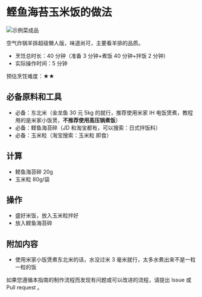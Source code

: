 # 鲣鱼海苔玉米饭的做法

![示例菜成品](IMG-20240913214335339.jpg)

空气炸锅羊排超级懒人版，味道尚可，主要看羊排的品质。

- 烹饪总时长：40 分钟（准备 3 分钟+煮饭 40 分钟+拌饭 2 分钟）
- 实际操作时间：5 分钟

预估烹饪难度：★★

## 必备原料和工具

- 必备：东北米（金龙鱼 30 元 5kg 的就行，推荐使用米家 IH 电饭煲煮，教程用的是米家小饭煲，**不推荐使用高压锅煮饭**）
- 必备：鲣鱼海苔碎（JD 和淘宝都有，可以搜索：日式拌饭料）
- 必备：玉米粒（淘宝搜索：玉米粒 即食）

## 计算

- 鲣鱼海苔碎 20g
- 玉米粒 80g/袋

## 操作

- 盛好米饭，放入玉米粒拌好
- 放入鲣鱼海苔碎

## 附加内容

- 使用米家小饭煲煮东北米的话，水没过米 3 毫米就行，太多水煮出来不是一粒一粒的饭

如果您遵循本指南的制作流程而发现有问题或可以改进的流程，请提出 Issue 或 Pull request 。
